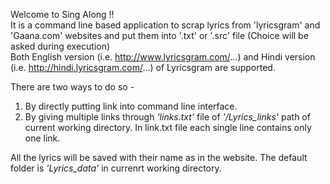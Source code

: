 Welcome to Sing Along !!
<br>
It is a command line based application to scrap lyrics from 'lyricsgram' and 'Gaana.com' websites and put them into '.txt' or '.src' file (Choice will be asked during execution)
<br>
Both English version (i.e. http://www.lyricsgram.com/...) and Hindi version (i.e. http://hindi.lyricsgram.com/...) of Lyricsgram are supported.
<br>

There are two ways to do so -

1. By directly putting link into command line interface.
2. By giving multiple links through _'links.txt'_ file of _'/Lyrics_links'_ path of current working directory. In link.txt file each single line contains only one link.

All the lyrics will be saved with their name as in the website. The default folder is _'Lyrics_data'_ in currenrt working directory.
